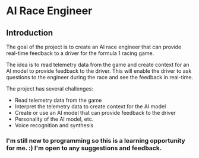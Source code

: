 # AI Race Engineer
## Introduction
The goal of the project is to create an AI race engineer that can provide real-time feedback to a driver for the formula 1 racing game.

The idea is to read telemetry data from the game and create context for an AI model to provide feedback to the driver. This will enable the driver to ask questions to the engineer during the race and see the feedback in real-time.

The project has several challenges:
- Read telemetry data from the game
- Interpret the telemetry data to create context for the AI model
- Create or use an AI model that can provide feedback to the driver
- Personality of the AI model, etc.
- Voice recognition and synthesis

### I'm still new to programming so this is a learning opportunity for me. :) I'm open to any suggestions and feedback.
